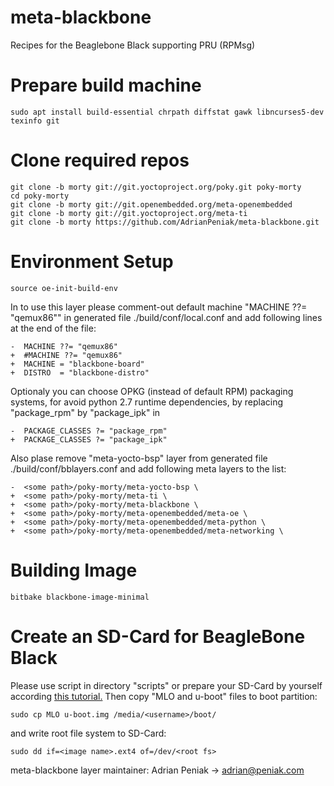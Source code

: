 # meta-blackbone
Recipes for the Beaglebone Black supporting PRU (RPMsg)

# Prepare build machine
```shell
sudo apt install build-essential chrpath diffstat gawk libncurses5-dev texinfo git
```

# Clone required repos
```shell
git clone -b morty git://git.yoctoproject.org/poky.git poky-morty
cd poky-morty
git clone -b morty git://git.openembedded.org/meta-openembedded
git clone -b morty git://git.yoctoproject.org/meta-ti
git clone -b morty https://github.com/AdrianPeniak/meta-blackbone.git
```

# Environment Setup
```shell
source oe-init-build-env
```
In to use this layer please comment-out default machine "MACHINE ??= "qemux86""
in generated file ./build/conf/local.conf and add following lines at the end of the file:
```
-  MACHINE ??= "qemux86"
+  #MACHINE ??= "qemux86"
+  MACHINE = "blackbone-board"
+  DISTRO  = "blackbone-distro"
```
Optionaly you can choose OPKG (instead of default RPM) packaging systems, for avoid python 2.7 runtime dependencies, by replacing "package_rpm" by "package_ipk" in
```
-  PACKAGE_CLASSES ?= "package_rpm"
+  PACKAGE_CLASSES ?= "package_ipk"
```

Also plase remove "meta-yocto-bsp" layer from generated file ./build/conf/bblayers.conf
and add following meta layers to the list:
```
-  <some path>/poky-morty/meta-yocto-bsp \
+  <some path>/poky-morty/meta-ti \
+  <some path>/poky-morty/meta-blackbone \
+  <some path>/poky-morty/meta-openembedded/meta-oe \
+  <some path>/poky-morty/meta-openembedded/meta-python \
+  <some path>/poky-morty/meta-openembedded/meta-networking \
```

# Building Image
```
bitbake blackbone-image-minimal
```

# Create an SD-Card for BeagleBone Black
Please use script in directory "scripts" or prepare your SD-Card by yourself according [this tutorial.](https://github.com/linneman/planck/wiki/How-to-create-a-Boot-SD-Card-for-the-BeagleBone-black)
Then copy "MLO and u-boot" files to boot partition:
```
sudo cp MLO u-boot.img /media/<username>/boot/
```
and write root file system to SD-Card:
```
sudo dd if=<image name>.ext4 of=/dev/<root fs>
```

meta-blackbone layer maintainer: Adrian Peniak -> adrian@peniak.com
